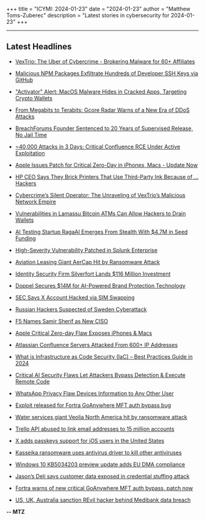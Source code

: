 +++
title = "ICYMI: 2024-01-23"
date = "2024-01-23"
author = "Matthew Toms-Zuberec"
description = "Latest stories in cybersecurity for 2024-01-23"
+++

---------------------------------------------------------------------------
## Latest Headlines
- [VexTrio: The Uber of Cybercrime - Brokering Malware for 60+ Affiliates](https://thehackernews.com/2024/01/vextrio-uber-of-cybercrime-brokering.html)

- [Malicious NPM Packages Exfiltrate Hundreds of Developer SSH Keys via GitHub](https://thehackernews.com/2024/01/malicious-npm-packages-exfiltrate-1600.html)

- ["Activator" Alert: MacOS Malware Hides in Cracked Apps, Targeting Crypto Wallets](https://thehackernews.com/2024/01/activator-alert-macos-malware-hides-in.html)

- [From Megabits to Terabits: Gcore Radar Warns of a New Era of DDoS Attacks](https://thehackernews.com/2024/01/from-megabits-to-terabits-gcore-radar.html)

- [BreachForums Founder Sentenced to 20 Years of Supervised Release, No Jail Time](https://thehackernews.com/2024/01/breachforums-founder-sentenced-to-20.html)

- [~40,000 Attacks in 3 Days: Critical Confluence RCE Under Active Exploitation](https://thehackernews.com/2024/01/40000-attacks-in-3-days-critical.html)

- [Apple Issues Patch for Critical Zero-Day in iPhones, Macs - Update Now](https://thehackernews.com/2024/01/apple-issues-patch-for-critical-zero.html)

- [HP CEO Says They Brick Printers That Use Third-Party Ink Because of … Hackers](https://www.wired.com/story/hp-ceo-ink-cartridge-hackers-dynamic-security/)

- [Cybercrime’s Silent Operator: The Unraveling of VexTrio’s Malicious Network Empire](https://www.securityweek.com/cybercrimes-silent-operator-the-unraveling-of-vextrios-malicious-network-empire/)

- [Vulnerabilities in Lamassu Bitcoin ATMs Can Allow Hackers to Drain Wallets](https://www.securityweek.com/vulnerabilities-in-lamassu-bitcoin-atms-could-lead-to-wallet-draining/)

- [AI Testing Startup RagaAI Emerges From Stealth With $4.7M in Seed Funding](https://www.securityweek.com/ai-testing-startup-ragaai-emerges-from-stealth-with-4-7m-in-seed-funding/)

- [High-Severity Vulnerability Patched in Splunk Enterprise](https://www.securityweek.com/high-severity-vulnerability-patched-in-splunk-enterprise/)

- [Aviation Leasing Giant AerCap Hit by Ransomware Attack](https://www.securityweek.com/aircraft-lessor-aercap-confirms-ransomware-attack/)

- [Identity Security Firm Silverfort Lands $116 Million Investment](https://www.securityweek.com/identity-security-firm-silverfort-lands-116-million-investment/)

- [Doppel Secures $14M for AI-Powered Brand Protection Technology](https://www.securityweek.com/doppel-secures-14m-for-ai-powered-brand-protection-technology/)

- [SEC Says X Account Hacked via SIM Swapping](https://www.securityweek.com/sec-says-x-account-hacked-via-sim-swapping/)

- [Russian Hackers Suspected of Sweden Cyberattack](https://www.securityweek.com/russian-hackers-suspected-of-sweden-cyberattack/)

- [F5 Names Samir Sherif as New CISO](https://www.securityweek.com/f5-names-samir-sherif-as-new-ciso/)

- [Apple Critical Zero-day Flaw Exposes iPhones & Macs](https://cybersecuritynews.com/apple-critical-zero-day-flaw-patched/)

- [Atlassian Confluence Servers Attacked From 600+ IP Addresses](https://cybersecuritynews.com/atlassian-servers600-ips/)

- [What is Infrastructure as Code Security (IaC) –  Best Practices Guide in 2024](https://cybersecuritynews.com/infrastructure-as-code-security/)

- [Critical AI Security Flaws Let Attackers Bypass Detection & Execute Remote Code](https://cybersecuritynews.com/critical-ai-security-flaws/)

- [WhatsApp Privacy Flaw Devices Information to Any Other User](https://cybersecuritynews.com/whatsapp-privacy-flaw/)

- [Exploit released for Fortra GoAnywhere MFT auth bypass bug](https://www.bleepingcomputer.com/news/security/exploit-released-for-fortra-goanywhere-mft-auth-bypass-bug/)

- [Water services giant Veolia North America hit by ransomware attack](https://www.bleepingcomputer.com/news/security/water-services-giant-veolia-north-america-hit-by-ransomware-attack/)

- [Trello API abused to link email addresses to 15 million accounts](https://www.bleepingcomputer.com/news/security/trello-api-abused-to-link-email-addresses-to-15-million-accounts/)

- [X adds passkeys support for iOS users in the United States](https://www.bleepingcomputer.com/news/security/x-adds-passkeys-support-for-ios-users-in-the-united-states/)

- [Kasseika ransomware uses antivirus driver to kill other antiviruses](https://www.bleepingcomputer.com/news/security/kasseika-ransomware-uses-antivirus-driver-to-kill-other-antiviruses/)

- [Windows 10 KB5034203 preview update adds EU DMA compliance](https://www.bleepingcomputer.com/news/microsoft/windows-10-kb5034203-preview-update-adds-eu-dma-compliance/)

- [Jason’s Deli says customer data exposed in credential stuffing attack](https://www.bleepingcomputer.com/news/security/jasons-deli-says-customer-data-exposed-in-credential-stuffing-attack/)

- [Fortra warns of new critical GoAnywhere MFT auth bypass, patch now](https://www.bleepingcomputer.com/news/security/fortra-warns-of-new-critical-goanywhere-mft-auth-bypass-patch-now/)

- [US, UK, Australia sanction REvil hacker behind Medibank data breach](https://www.bleepingcomputer.com/news/security/us-uk-australia-sanction-revil-hacker-behind-medibank-data-breach/)

**-- MTZ**